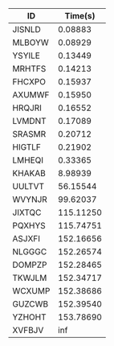 |ID|Time(s)|
|-|-|
|JISNLD|0.08883|
|MLBOYW|0.08929|
|YSYILE|0.13449|
|MRHTFS|0.14213|
|FHCXPO|0.15937|
|AXUMWF|0.15950|
|HRQJRI|0.16552|
|LVMDNT|0.17089|
|SRASMR|0.20712|
|HIGTLF|0.21902|
|LMHEQI|0.33365|
|KHAKAB|8.98939|
|UULTVT|56.15544|
|WVYNJR|99.62037|
|JIXTQC|115.11250|
|PQXHYS|115.74751|
|ASJXFI|152.16656|
|NLGGGC|152.26574|
|DOMPZP|152.28465|
|TKWJLM|152.34717|
|WCXUMP|152.38686|
|GUZCWB|152.39540|
|YZHOHT|153.78690|
|XVFBJV|inf|
